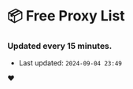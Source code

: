 # :package: Free Proxy List
### Updated every 15 minutes.

- Last updated: `2024-09-04 23:49`

:heart:
